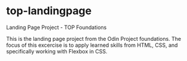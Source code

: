 # top-landingpage
Landing Page Project - TOP Foundations

This is the landing page project from the Odin Project foundations.  The focus of this excercise is to apply learned skills from HTML, CSS, and specifically working with Flexbox in CSS.
